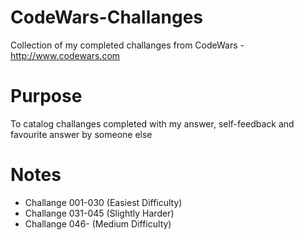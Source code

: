 # CodeWars-Challanges

Collection of my completed challanges from CodeWars - http://www.codewars.com

# Purpose

To catalog challanges completed with my answer, self-feedback and favourite answer by someone else

# Notes

* Challange 001-030 (Easiest Difficulty)
* Challange 031-045	(Slightly Harder)
* Challange 046-	(Medium Difficulty)